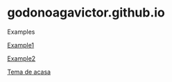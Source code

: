 # godonoagavictor.github.io
Examples

[Example1](https://godonoagavictor.github.io/www/ "Primul meu site cu bootstrap")

[Example2](https://godonoagavictor.github.io/example2/ "Alt exemplu de site cu bootstrap")

[Tema de acasa](https://godonoagavictor.github.io/ranciuc/ "Alt exemplu de site cu HTML si CSS")
